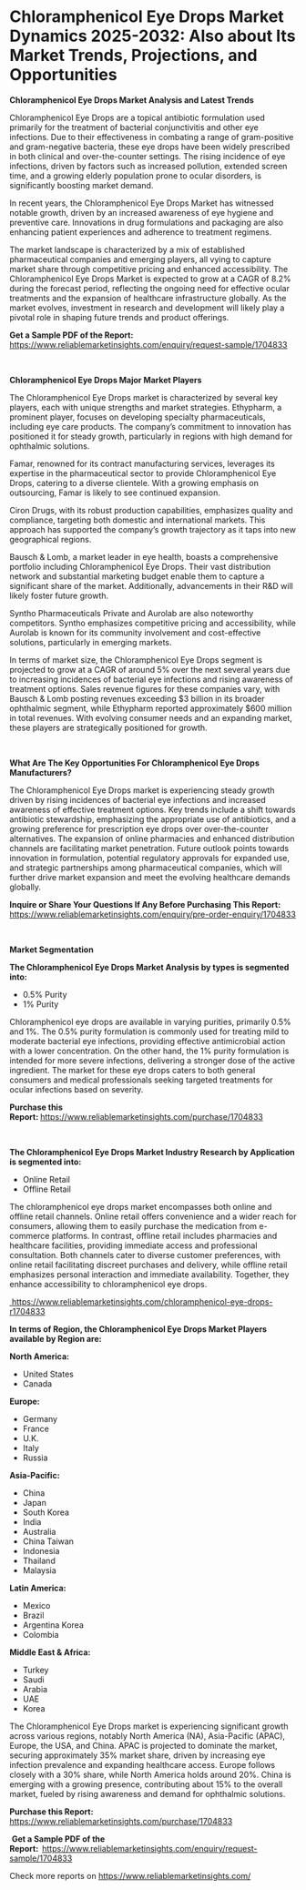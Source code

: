 <p><h1>Chloramphenicol Eye Drops Market Dynamics 2025-2032: Also about Its Market Trends, Projections, and Opportunities</h1></p><p><strong>Chloramphenicol Eye Drops Market Analysis and Latest Trends</strong></p>
<p><p>Chloramphenicol Eye Drops are a topical antibiotic formulation used primarily for the treatment of bacterial conjunctivitis and other eye infections. Due to their effectiveness in combating a range of gram-positive and gram-negative bacteria, these eye drops have been widely prescribed in both clinical and over-the-counter settings. The rising incidence of eye infections, driven by factors such as increased pollution, extended screen time, and a growing elderly population prone to ocular disorders, is significantly boosting market demand.</p><p>In recent years, the Chloramphenicol Eye Drops Market has witnessed notable growth, driven by an increased awareness of eye hygiene and preventive care. Innovations in drug formulations and packaging are also enhancing patient experiences and adherence to treatment regimens.</p><p>The market landscape is characterized by a mix of established pharmaceutical companies and emerging players, all vying to capture market share through competitive pricing and enhanced accessibility. The Chloramphenicol Eye Drops Market is expected to grow at a CAGR of 8.2% during the forecast period, reflecting the ongoing need for effective ocular treatments and the expansion of healthcare infrastructure globally. As the market evolves, investment in research and development will likely play a pivotal role in shaping future trends and product offerings.</p></p>
<p><strong>Get a Sample PDF of the Report:&nbsp;</strong> <a href="https://www.reliablemarketinsights.com/enquiry/request-sample/1704833?utm_campaign=2988&utm_medium=2&utm_source=Github&utm_content=ia&utm_term=08032025&utm_id=chloramphenicol-eye-drops">https://www.reliablemarketinsights.com/enquiry/request-sample/1704833</a></p>
<p>&nbsp;</p>
<p><strong>Chloramphenicol Eye Drops Major Market Players</strong></p>
<p><p>The Chloramphenicol Eye Drops market is characterized by several key players, each with unique strengths and market strategies. Ethypharm, a prominent player, focuses on developing specialty pharmaceuticals, including eye care products. The company’s commitment to innovation has positioned it for steady growth, particularly in regions with high demand for ophthalmic solutions.</p><p>Famar, renowned for its contract manufacturing services, leverages its expertise in the pharmaceutical sector to provide Chloramphenicol Eye Drops, catering to a diverse clientele. With a growing emphasis on outsourcing, Famar is likely to see continued expansion.</p><p>Ciron Drugs, with its robust production capabilities, emphasizes quality and compliance, targeting both domestic and international markets. This approach has supported the company’s growth trajectory as it taps into new geographical regions.</p><p>Bausch & Lomb, a market leader in eye health, boasts a comprehensive portfolio including Chloramphenicol Eye Drops. Their vast distribution network and substantial marketing budget enable them to capture a significant share of the market. Additionally, advancements in their R&D will likely foster future growth.</p><p>Syntho Pharmaceuticals Private and Aurolab are also noteworthy competitors. Syntho emphasizes competitive pricing and accessibility, while Aurolab is known for its community involvement and cost-effective solutions, particularly in emerging markets.</p><p>In terms of market size, the Chloramphenicol Eye Drops segment is projected to grow at a CAGR of around 5% over the next several years due to increasing incidences of bacterial eye infections and rising awareness of treatment options. Sales revenue figures for these companies vary, with Bausch & Lomb posting revenues exceeding $3 billion in its broader ophthalmic segment, while Ethypharm reported approximately $600 million in total revenues. With evolving consumer needs and an expanding market, these players are strategically positioned for growth.</p></p>
<p>&nbsp;</p>
<p><strong>What Are The Key Opportunities For Chloramphenicol Eye Drops Manufacturers?</strong></p>
<p><p>The Chloramphenicol Eye Drops market is experiencing steady growth driven by rising incidences of bacterial eye infections and increased awareness of effective treatment options. Key trends include a shift towards antibiotic stewardship, emphasizing the appropriate use of antibiotics, and a growing preference for prescription eye drops over over-the-counter alternatives. The expansion of online pharmacies and enhanced distribution channels are facilitating market penetration. Future outlook points towards innovation in formulation, potential regulatory approvals for expanded use, and strategic partnerships among pharmaceutical companies, which will further drive market expansion and meet the evolving healthcare demands globally.</p></p>
<p><strong>Inquire or Share Your Questions If Any Before Purchasing This Report:</strong> <a href="https://www.reliablemarketinsights.com/enquiry/pre-order-enquiry/1704833?utm_campaign=2988&utm_medium=2&utm_source=Github&utm_content=ia&utm_term=08032025&utm_id=chloramphenicol-eye-drops">https://www.reliablemarketinsights.com/enquiry/pre-order-enquiry/1704833</a></p>
<p>&nbsp;</p>
<p><strong>Market Segmentation</strong></p>
<p><strong>The Chloramphenicol Eye Drops Market Analysis by types is segmented into:</strong></p>
<p><ul><li>0.5% Purity</li><li>1% Purity</li></ul></p>
<p><p>Chloramphenicol eye drops are available in varying purities, primarily 0.5% and 1%. The 0.5% purity formulation is commonly used for treating mild to moderate bacterial eye infections, providing effective antimicrobial action with a lower concentration. On the other hand, the 1% purity formulation is intended for more severe infections, delivering a stronger dose of the active ingredient. The market for these eye drops caters to both general consumers and medical professionals seeking targeted treatments for ocular infections based on severity.</p></p>
<p><strong>Purchase this Report:&nbsp;</strong><a href="https://www.reliablemarketinsights.com/purchase/1704833?utm_campaign=2988&utm_medium=2&utm_source=Github&utm_content=ia&utm_term=08032025&utm_id=chloramphenicol-eye-drops">https://www.reliablemarketinsights.com/purchase/1704833</a></p>
<p>&nbsp;</p>
<p><strong>The Chloramphenicol Eye Drops Market Industry Research by Application is segmented into:</strong></p>
<p><ul><li>Online Retail</li><li>Offline Retail</li></ul></p>
<p><p>The chloramphenicol eye drops market encompasses both online and offline retail channels. Online retail offers convenience and a wider reach for consumers, allowing them to easily purchase the medication from e-commerce platforms. In contrast, offline retail includes pharmacies and healthcare facilities, providing immediate access and professional consultation. Both channels cater to diverse customer preferences, with online retail facilitating discreet purchases and delivery, while offline retail emphasizes personal interaction and immediate availability. Together, they enhance accessibility to chloramphenicol eye drops.</p></p>
<p><a href="https://www.reliablemarketinsights.com/chloramphenicol-eye-drops-r1704833?utm_campaign=2988&utm_medium=2&utm_source=Github&utm_content=ia&utm_term=08032025&utm_id=chloramphenicol-eye-drops">&nbsp;https://www.reliablemarketinsights.com/chloramphenicol-eye-drops-r1704833</a></p>
<p><strong>In terms of Region, the Chloramphenicol Eye Drops Market Players available by Region are:</strong></p>
<p>
    <p> <strong> North America: </strong>
        <ul>
            <li>United States</li>
            <li>Canada</li>
        </ul>
        </p> 
    <p> <strong> Europe: </strong>
        <ul>
            <li>Germany</li>
            <li>France</li>
            <li>U.K.</li>
            <li>Italy</li>
            <li>Russia</li>
        </ul>
        </p> 
    <p> <strong> Asia-Pacific: </strong>
        <ul>
            <li>China</li>
            <li>Japan</li>
            <li>South Korea</li>
            <li>India</li>
            <li>Australia</li>
            <li>China Taiwan</li>
            <li>Indonesia</li>
            <li>Thailand</li>
            <li>Malaysia</li>
        </ul>
        </p> 
    <p> <strong> Latin America: </strong>
        <ul>
            <li>Mexico</li>
            <li>Brazil</li>
            <li>Argentina Korea</li>
            <li>Colombia</li>
        </ul>
        </p> 
    <p> <strong> Middle East & Africa: </strong>
        <ul>
            <li>Turkey</li>
            <li>Saudi</li>
            <li>Arabia</li>
            <li>UAE</li>
            <li>Korea</li>
        </ul>
    </p>
    </p>
<p><p>The Chloramphenicol Eye Drops market is experiencing significant growth across various regions, notably North America (NA), Asia-Pacific (APAC), Europe, the USA, and China. APAC is projected to dominate the market, securing approximately 35% market share, driven by increasing eye infection prevalence and expanding healthcare access. Europe follows closely with a 30% share, while North America holds around 20%. China is emerging with a growing presence, contributing about 15% to the overall market, fueled by rising awareness and demand for ophthalmic solutions.</p></p>
<p><strong>Purchase this Report: </strong><a href="https://www.reliablemarketinsights.com/purchase/1704833?utm_campaign=2988&utm_medium=2&utm_source=Github&utm_content=ia&utm_term=08032025&utm_id=chloramphenicol-eye-drops">https://www.reliablemarketinsights.com/purchase/1704833</a></p>
<p>&nbsp;<strong>Get a Sample PDF of the Report:&nbsp;&nbsp;</strong><a href="https://www.reliablemarketinsights.com/enquiry/request-sample/1704833?utm_campaign=2988&utm_medium=2&utm_source=Github&utm_content=ia&utm_term=08032025&utm_id=chloramphenicol-eye-drops">https://www.reliablemarketinsights.com/enquiry/request-sample/1704833</a></p>
<p><strong></strong></p>
<p>Check more reports on <a href="https://www.reliablemarketinsights.com/?utm_campaign=2988&utm_medium=2&utm_source=Github&utm_content=ia&utm_term=08032025&utm_id=chloramphenicol-eye-drops">https://www.reliablemarketinsights.com/</a></p>
